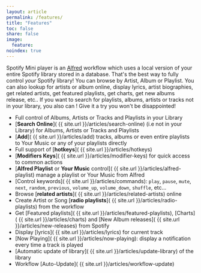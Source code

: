 ```yaml
---
layout: article
permalink: /features/
title: "Features"
toc: false
share: false
image:
  feature: 
noindex: true
---
```


Spotify Mini player is an [Alfred](http://www.alfredapp.com) workflow which uses a local version of your entire Spotify library stored in a database. That's the best way to fully control _your_ Spotify library!
You can browse by Artist, Album or Playlist. You can also lookup for artists or album online, display lyrics, artist biographies, get related artists, get featured playlists, get charts, get new albums release, etc..
If you want to search for playlists, albums, artists or tracks not in your library, you also can !
Give it a try you won't be disappointed!

* Full control of Albums, Artists or Tracks and Playlists in your Library
* [**Search Online**]( {{ site.url }}/articles/search-online) (i.e not in your Library) for Albums, Artists or Tracks and Playlists
* [**Add**]( {{ site.url }}/articles/add) tracks, albums or even entire playlists to Your Music or any of your playlists directly
* Full support of [**hotkeys**]( {{ site.url }}/articles/hotkeys)
* [**Modifiers Keys**]( {{ site.url }}/articles/modifier-keys) for quick access to common actions
* [**Alfred Playlist** or **Your Music** control]( {{ site.url }}/articles/alfred-playlist) manage a playlist or Your Music from Alfred
* [Control keywords]( {{ site.url }}/articles/commands): `play`, `pause`, `mute`, `next`, `random`, `previous`, `volume_up`, `volume_down`, `shuffle`, etc...
* Browse [**related artists**]( {{ site.url }}/articles/related-artists) online
* Create Artist or Song [**radio playlists**]( {{ site.url }}/articles/radio-playlists) from the workflow
* Get [Featured playlists]( {{ site.url }}/articles/featured-playlists), [Charts]( {{ site.url }}/articles/charts) and [New Album releases]( {{ site.url }}/articles/new-releases) from Spotify
* Display [lyrics]( {{ site.url }}/articles/lyrics) for current track
* [Now Playing]( {{ site.url }}/articles/now-playing): display a notification every time a track is played
* [Automatic update of library]( {{ site.url }}/articles/update-library) of the library
* Workflow [Auto-Update]( {{ site.url }}/articles/workflow-update)